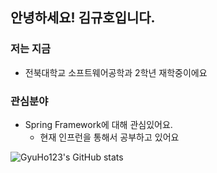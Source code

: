 ## 안녕하세요! 김규호입니다.

### 저는 지금
  * 전북대학교 소프트웨어공학과 2학년 재학중이에요
### 관심분야
  * Spring Framework에 대해 관심있어요.
    * 현재 인프런을 통해서 공부하고 있어요

![GyuHo123's GitHub stats](https://github-readme-stats.vercel.app/api?username=gyuho123&show_icons=true&theme=dark)
